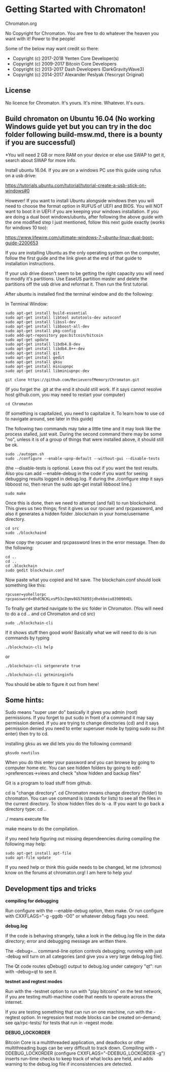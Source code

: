 Getting Started with Chromaton!
=====================================

Chromaton.org

No Copyright for Chromaton.  You are free to do whatever the heaven you want with it!  Power to the people!

Some of the below may want credit so there:
* Copyright (c) 2017-2018 Yenten Core Developer(s)
* Copyright (c) 2009-2017 Bitcoin Core Developers
* Copyright (c) 2013-2017 Dash Developers (DarkGravityWave3)
* Copyright (c) 2014-2017 Alexander Peslyak (Yescrypt Original)

License
-------

No licence for Chromaton.  It's yours.  It's mine.  Whatever.  It's ours.

Build chromaton on Ubuntu 16.04 (No working Windows guide yet but you can try in the doc folder following build-msw.md, there is a bounty if you are successful)
-------------------

*You will need 2 GB or more RAM on your device or else use SWAP to get it, search about SWAP for more info.

Install ubuntu 16.04.  If you are on a windows PC use this guide using rufus on a usb drive:

https://tutorials.ubuntu.com/tutorial/tutorial-create-a-usb-stick-on-windows#0 

However!  If you want to install Ubuntu alongside windows then you will need to choose the format option in RUFUS of UEFI and BIOS.  You will NOT want to boot it in UEFI if you are keeping your windows installation.  If you are doing a dual boot windows/ubuntu, after following the above guide with the one modified step I just mentioned, follow this next guide exactly (works for windows 10 too):

https://www.lifewire.com/ultimate-windows-7-ubuntu-linux-dual-boot-guide-2200653

If you are installing Ubuntu as the only operating system on the computer, follow the first guide and the link given at the end of that guide to installation instructions.


If your usb drive doesn't seem to be getting the right capacity you will need to modify it's partitions.  Use EaseUS partition master and delete the partitions off the usb drive and reformat it.  Then run the first tutorial.

After ubuntu is installed find the terminal window and do the following:

In Terminal Window:

    sudo apt-get install build-essential
    sudo apt-get install libtool autotools-dev autoconf
    sudo apt-get install libssl-dev
    sudo apt-get install libboost-all-dev
    sudo apt-get install pkg-config
    sudo add-apt-repository ppa:bitcoin/bitcoin
    sudo apt-get update
    sudo apt-get install libdb4.8-dev
    sudo apt-get install libdb4.8++-dev
    sudo apt-get install git
    sudo apt-get install gedit
    sudo apt-get install gksu
    sudo apt-get install miniupnpc
    sudo apt-get install libminiupnpc-dev
    
    git clone https://github.com/RecieverofMemory/Chromaton.git
    
  (If you forget the .git at the end it should still work.  If it says cannot resolve host github.com, you may need to restart your computer)
  
    cd Chromaton
    
  (If something is capitalized, you need to capitalize it.  To learn how to use cd to navigate around, see later in this guide)
  
  The following two commands may take a little time and it may look like the process stalled, just wait.  During the second command there may be some "no", unless it is of a group of things that were installed above, it should still be ok.
  
    sudo ./autogen.sh
    sudo ./configure --enable-upnp-default --without-gui --disable-tests
    
  (the --disable-tests is optional.  Leave this out if you want the test results.  Also you can add --enable-debug in the code if you want for seeing debugging results logged in debug.log.  If during the ./configure step it says libboost no, then rerun the sudo apt-get install libboost line.)
    
    sudo make
    
  Once this is done, then we need to attempt (and fail) to run blockchaind.  This gives us two things; first it gives us our rpcuser and rpcpassword, and also it generates a hidden folder .blockchain in your home/username directory.
  
    cd src
    sudo ./blockchaind    
    
  Now copy the rpcuser and rpcpassword lines in the error message. Then do the following:

    cd ..
    cd ..
    cd .blockchain
    sudo gedit blockchain.conf
    
  Now paste what you copied and hit save.  The blockchain.conf should look something like this:
  
    rpcuser=yohellorpc
    rpcpassword=8hdCNCKLvsP53cZqmv8G576893jdhekkeiu8390904EL
    
  To finally get started navigate to the src folder in Chromaton. (You will need to do a cd .. and cd Chromaton and cd src)
    
    sudo ./blockchain-cli
    
  If it shows stuff then good work!  Basically what we will need to do is run commands by typing
  
    ./blockchain-cli help
    
  or
  
    ./blockchain-cli setgenerate true
    
    ./blockchain-cli getmininginfo
    
  You should be able to figure it out from here!
  
  Some hints:
  ----------
    
  Sudo means "super user do" basically it gives you admin (root) permissions.  If you forget to put sudo in front of a command it may say permission denied.  If you are trying to change directories (cd) and it says permission denied you need to enter superuser mode by typing sudo su (hit enter) then try to cd.
  
  installing gksu as we did lets you do the following command:
  
    gksudo nautilus
    
  When you do this enter your password and you can browse by going to computer home etc.  You can see hidden folders by going to edit->preferences->views and check "show hidden and backup files"
  
  Git is a program to load stuff from github.
  
  cd is "change directory".  cd Chromaton means change directory (folder) to chromaton.  You can use command ls (stands for lists) to see all the files in the current directory.  To show hidden files do ls -a.  If you want to go back a directory type: cd .. 
  
  ./ means execute file
  
  make means to do the compilation.
  
  if you need help figuring out missing dependeencies during compiling the following may help:
  
    sudo apt-get install apt-file
    sudo apt-file update
  


If you need help or think this guide needs to be changed, let me (chromos) know on the forums at chromaton.org!  I am here to help you!






Development tips and tricks
---------------------------

**compiling for debugging**

Run configure with the --enable-debug option, then make. Or run configure with
CXXFLAGS="-g -ggdb -O0" or whatever debug flags you need.

**debug.log**

If the code is behaving strangely, take a look in the debug.log file in the data directory;
error and debugging message are written there.

The -debug=... command-line option controls debugging; running with just -debug will turn
on all categories (and give you a very large debug.log file).

The Qt code routes qDebug() output to debug.log under category "qt": run with -debug=qt
to see it.

**testnet and regtest modes**

Run with the -testnet option to run with "play bitcoins" on the test network, if you
are testing multi-machine code that needs to operate across the internet.

If you are testing something that can run on one machine, run with the -regtest option.
In regression test mode blocks can be created on-demand; see qa/rpc-tests/ for tests
that run in -regest mode.

**DEBUG_LOCKORDER**

Bitcoin Core is a multithreaded application, and deadlocks or other multithreading bugs
can be very difficult to track down. Compiling with -DDEBUG_LOCKORDER (configure
CXXFLAGS="-DDEBUG_LOCKORDER -g") inserts run-time checks to keep track of what locks
are held, and adds warning to the debug.log file if inconsistencies are detected.
